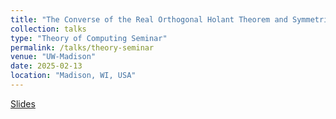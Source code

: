 ```yaml
---
title: "The Converse of the Real Orthogonal Holant Theorem and Symmetric Tensor Diagonalization"
collection: talks
type: "Theory of Computing Seminar"
permalink: /talks/theory-seminar
venue: "UW-Madison"
date: 2025-02-13
location: "Madison, WI, USA"
---
```

<a href="../files/theory_seminar_2_13_25.pdf"> Slides </a>
